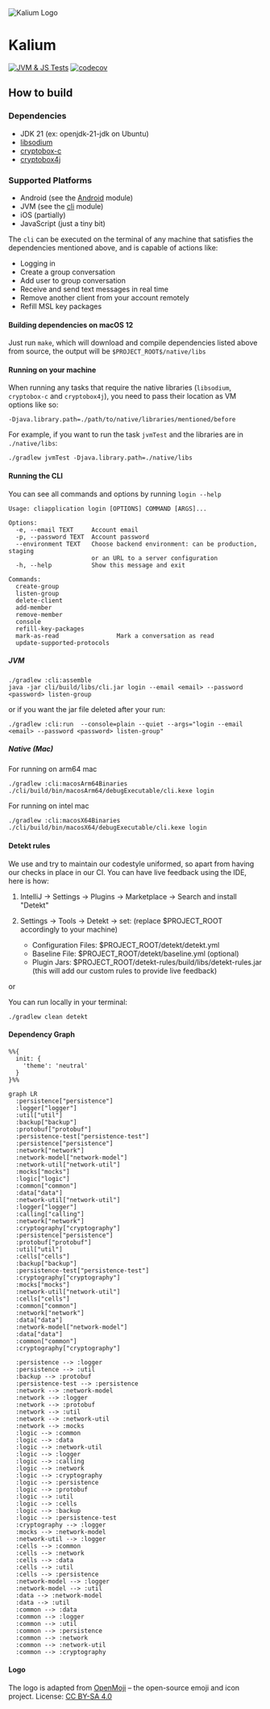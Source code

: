 
<img src="/.idea/icon.png" alt="Kalium Logo" style="max-width:100%;">

# Kalium
[![JVM & JS Tests](https://github.com/wireapp/kalium/actions/workflows/gradle-jvm-tests.yml/badge.svg)](https://github.com/wireapp/kalium/actions/workflows/gradle-jvm-tests.yml)
[![codecov](https://codecov.io/gh/wireapp/kalium/branch/develop/graph/badge.svg?token=UWQ1P7DY7I)](https://codecov.io/gh/wireapp/kalium)

## How to build

### Dependencies

- JDK 21 (ex: openjdk-21-jdk on Ubuntu)
- [libsodium](https://github.com/jedisct1/libsodium)
- [cryptobox-c](https://github.com/wireapp/cryptobox-c)
- [cryptobox4j](https://github.com/wireapp/cryptobox4j)

### Supported Platforms

- Android (see the [Android](https://github.com/wireapp/wire-android) module)
- JVM (see the [cli](https://github.com/wireapp/kalium/tree/develop/cli) module)
- iOS (partially)
- JavaScript (just a tiny bit)

The `cli` can be executed on the terminal of any machine that 
satisfies the dependencies mentioned above, and is capable of actions like:
- Logging in
- Create a group conversation
- Add user to group conversation
- Receive and send text messages in real time
- Remove another client from your account remotely
- Refill MSL key packages

#### Building dependencies on macOS 12

Just run `make`, which will download and compile dependencies listed above from source, 
the output will be `$PROJECT_ROOT$/native/libs`

#### Running on your machine

When running any tasks that require the native libraries (`libsodium`, `cryptobox-c` 
and `cryptobox4j`), you need to pass their location as VM options like so:

```
-Djava.library.path=./path/to/native/libraries/mentioned/before
```

For example, if you want to run the task `jvmTest` and the libraries are in `./native/libs`:

```
./gradlew jvmTest -Djava.library.path=./native/libs
```

#### Running the CLI

You can see all commands and options by running `login --help`

```
Usage: cliapplication login [OPTIONS] COMMAND [ARGS]...

Options:
  -e, --email TEXT     Account email
  -p, --password TEXT  Account password
  --environment TEXT   Choose backend environment: can be production, staging
                       or an URL to a server configuration
  -h, --help           Show this message and exit

Commands:
  create-group
  listen-group
  delete-client
  add-member
  remove-member
  console
  refill-key-packages
  mark-as-read                Mark a conversation as read
  update-supported-protocols
```

##### JVM

```
./gradlew :cli:assemble
java -jar cli/build/libs/cli.jar login --email <email> --password <password> listen-group 
```

or if you want the jar file deleted after your run:

```
./gradlew :cli:run  --console=plain --quiet --args="login --email <email> --password <password> listen-group"
```

##### Native (Mac)

For running on arm64 mac
```
./gradlew :cli:macosArm64Binaries
./cli/build/bin/macosArm64/debugExecutable/cli.kexe login
```

For running on intel mac
```
./gradlew :cli:macosX64Binaries
./cli/build/bin/macosX64/debugExecutable/cli.kexe login
```

#### Detekt rules

We use and try to maintain our codestyle uniformed, so apart from having our checks in place in our
CI. You can have live feedback using the IDE, here is how:

1. IntelliJ -> Settings -> Plugins -> Marketplace -> Search and install "Detekt"
2. Settings -> Tools -> Detekt -> set: (replace $PROJECT_ROOT accordingly to your machine)

    - Configuration Files: $PROJECT_ROOT/detekt/detekt.yml
    - Baseline File: $PROJECT_ROOT/detekt/baseline.yml (optional)
    - Plugin Jars: $PROJECT_ROOT/detekt-rules/build/libs/detekt-rules.jar (this will add our custom
      rules to provide live feedback)

or

You can run locally in your terminal:

```
./gradlew clean detekt
```

#### Dependency Graph

```mermaid
%%{
  init: {
    'theme': 'neutral'
  }
}%%

graph LR
  :persistence["persistence"]
  :logger["logger"]
  :util["util"]
  :backup["backup"]
  :protobuf["protobuf"]
  :persistence-test["persistence-test"]
  :persistence["persistence"]
  :network["network"]
  :network-model["network-model"]
  :network-util["network-util"]
  :mocks["mocks"]
  :logic["logic"]
  :common["common"]
  :data["data"]
  :network-util["network-util"]
  :logger["logger"]
  :calling["calling"]
  :network["network"]
  :cryptography["cryptography"]
  :persistence["persistence"]
  :protobuf["protobuf"]
  :util["util"]
  :cells["cells"]
  :backup["backup"]
  :persistence-test["persistence-test"]
  :cryptography["cryptography"]
  :mocks["mocks"]
  :network-util["network-util"]
  :cells["cells"]
  :common["common"]
  :network["network"]
  :data["data"]
  :network-model["network-model"]
  :data["data"]
  :common["common"]
  :cryptography["cryptography"]

  :persistence --> :logger
  :persistence --> :util
  :backup --> :protobuf
  :persistence-test --> :persistence
  :network --> :network-model
  :network --> :logger
  :network --> :protobuf
  :network --> :util
  :network --> :network-util
  :network --> :mocks
  :logic --> :common
  :logic --> :data
  :logic --> :network-util
  :logic --> :logger
  :logic --> :calling
  :logic --> :network
  :logic --> :cryptography
  :logic --> :persistence
  :logic --> :protobuf
  :logic --> :util
  :logic --> :cells
  :logic --> :backup
  :logic --> :persistence-test
  :cryptography --> :logger
  :mocks --> :network-model
  :network-util --> :logger
  :cells --> :common
  :cells --> :network
  :cells --> :data
  :cells --> :util
  :cells --> :persistence
  :network-model --> :logger
  :network-model --> :util
  :data --> :network-model
  :data --> :util
  :common --> :data
  :common --> :logger
  :common --> :util
  :common --> :persistence
  :common --> :network
  :common --> :network-util
  :common --> :cryptography
```
#### Logo

The logo is adapted from [OpenMoji](https://openmoji.org/) – the open-source emoji and icon project. License: [CC BY-SA 4.0](https://creativecommons.org/licenses/by-sa/4.0/)